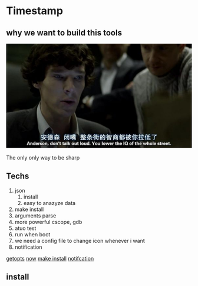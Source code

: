 # Timestamp

## why we want to build this tools
![](./src/a.jpg)

The only only way to be sharp

## Techs
1. json
    1. install
    2. easy to anazyze data
2. make install
3. arguments parse
4. more powerful cscope, gdb
5. atuo test
6. run when boot
7. we need a config file to change icon whenever i want
8. notification

[getopts](https://www.gnu.org/software/libc/manual/html_node/Example-of-Getopt.html)
[now](https://en.cppreference.com/w/cpp/chrono/system_clock/now)
[make install](https://robots.thoughtbot.com/the-magic-behind-configure-make-make-install)
[notifcation](https://askubuntu.com/questions/730050/how-to-use-notify-send-with-c)

## install 
